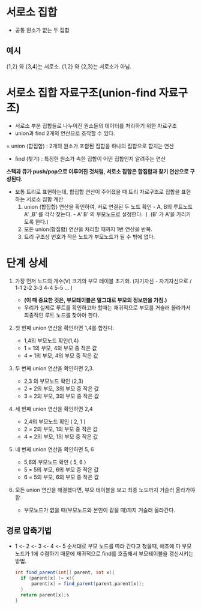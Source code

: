 #  서로소 집합
- 공통 원소가 없는 두 집합

## 예시 
{1,2} 와 {3,4}는 서로소.
{1,2} 와 {2,3}는 서로소가 아님.

# 서로소 집합 자료구조(union-find 자료구조)
- 서로소 부분 집합들로 나누어진 원소들의 데이터를 처리하기 위한 자료구조
- union과 find 2개의 연산으로 조작할 수 있다.

= union (합집합) : 2개의 원소가 포함된 집합을 하나의 집합으로 합치는 연산
- find (찾기) : 특정한 원소가 속한 집합이 어떤 집합인지 알려주는 연산

**스택과 큐가 push/pop으로 이루어진 것처럼, 서로소 집합은 합집합과 찾기 연산으로 구성된다.**
- 보통 트리로 표현하는데, 합집합 연산이 주어졌을 때 트리 자료구조로 집합을 표현하는 서로소 집합 계산
    1. union (합집합) 연산을 확인하여, 서로 연결된 두 노드 확인
      - A, B의 루트노드 A' ,B' 를 각각 찾는다.
      - A' B' 의 부모노드로 설정한다. ㅣ (B' 가 A'을 가리키도록 한다.)
    2. 모든 union(합집합) 연산을 처리할 때까지 1번 연산을 반복.
    3. 트리 구조상 번호가 작은 노드가 부모노드가 될 수 밖에 없다.

# 단계 상세
1. 가장 먼저 노드의 개수(V) 크기의 부모 테이블 초기화.  (자기자신 - 자기자신으로 / 1-1  2-2  3-3  4-4  5-5 ... )
    - **(이 때 중요한 것은, 부모테이블은 말그대로 부모의 정보만을 가짐.)**
    - 우리가 실제로 루트를 확인하고자 할때는 재귀적으로 부모를 거슬러 올라가서 최종적인 루트 노드를 찾아야 한다.


2. 첫 번째 union 연산을 확인하면 1,4를 합친다.
    - 1,4의 부모노드 확인(1,4)
    - 1 = 1의 부모, 4의 부모 중 작은 값
    - 4 = 1의 부모, 4의 부모 중 작은 값

3. 두 번째 union 연산을 확인하면 2,3.
    - 2,3 의 부모노드 확인 (2,3)
    - 2 = 2의 부모, 3의 부모 중 작은 값
    - 3 = 2의 부모, 3의 부모 중 작은 값

4. 세 번째 union 연산을 확인하면 2,4
    - 2,4의 부모노드 확인 ( 2, 1 )
    - 2 = 2의 부모, 1의 부모 중 작은 값
    - 4 = 2의 부모, 1의 부모 중 작은 값

5. 네 번째 union 연산을 확인하면 5, 6
    - 5,6의 부모노드 확인 ( 5, 6 )
    - 5 = 5의 부모, 6의 부모 중 작은 값
    - 6 = 5의 부모, 6의 부모 중 작은 값

6. 모든 union 연산을 해결했다면, 부모 테이블을 보고 최종 노드까지 거슬러 올라가야함.
    - 부모노드가 없을 때(부모노드와 본인이 같을 때)까지 거슬러 올라간다.


## 경로 압축기법
- 1 <- 2 <- 3 <- 4 <- 5 순서대로 부모 노드를 따라 간다고 쳤을때, 애초에 다 부모노드가 1에 수렴하기 때문에 재귀적으로 find를 호출해서 부모테이블을 갱신시키는 방법.
  
  ```java
  int find_parent(int[] parent, int x){
    if (parent[x] != x){
        parent[x] = find_parent(parent,parent[x]);
    }
    return parent[x];s
  }
  ```
  